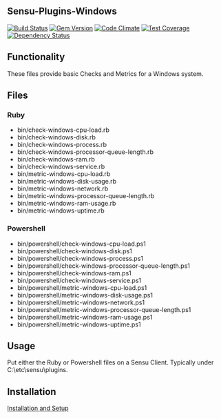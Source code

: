 ## Sensu-Plugins-Windows

[![Build Status](https://travis-ci.org/sensu-plugins/sensu-plugins-windows.svg?branch=master)](https://travis-ci.org/sensu-plugins/sensu-plugins-windows)
[![Gem Version](https://badge.fury.io/rb/sensu-plugins-windows.svg)](http://badge.fury.io/rb/sensu-plugins-windows)
[![Code Climate](https://codeclimate.com/github/sensu-plugins/sensu-plugins-windows/badges/gpa.svg)](https://codeclimate.com/github/sensu-plugins/sensu-plugins-windows)
[![Test Coverage](https://codeclimate.com/github/sensu-plugins/sensu-plugins-windows/badges/coverage.svg)](https://codeclimate.com/github/sensu-plugins/sensu-plugins-windows)
[![Dependency Status](https://gemnasium.com/sensu-plugins/sensu-plugins-windows.svg)](https://gemnasium.com/sensu-plugins/sensu-plugins-windows)

## Functionality
These files provide basic Checks and Metrics for a Windows system.

## Files
### Ruby
 * bin/check-windows-cpu-load.rb
 * bin/check-windows-disk.rb
 * bin/check-windows-process.rb
 * bin/check-windows-processor-queue-length.rb
 * bin/check-windows-ram.rb
 * bin/check-windows-service.rb
 * bin/metric-windows-cpu-load.rb
 * bin/metric-windows-disk-usage.rb
 * bin/metric-windows-network.rb
 * bin/metric-windows-processor-queue-length.rb
 * bin/metric-windows-ram-usage.rb
 * bin/metric-windows-uptime.rb

### Powershell
 * bin/powershell/check-windows-cpu-load.ps1
 * bin/powershell/check-windows-disk.ps1
 * bin/powershell/check-windows-process.ps1
 * bin/powershell/check-windows-processor-queue-length.ps1
 * bin/powershell/check-windows-ram.ps1
 * bin/powershell/check-windows-service.ps1
 * bin/powershell/metric-windows-cpu-load.ps1
 * bin/powershell/metric-windows-disk-usage.ps1
 * bin/powershell/metric-windows-network.ps1
 * bin/powershell/metric-windows-processor-queue-length.ps1
 * bin/powershell/metric-windows-ram-usage.ps1
 * bin/powershell/metric-windows-uptime.ps1

## Usage
Put either the Ruby or Powershell files on a Sensu Client.  Typically under C:\etc\sensu\plugins.

## Installation
[Installation and Setup](http://sensu-plugins.io/docs/installation_instructions.html)
